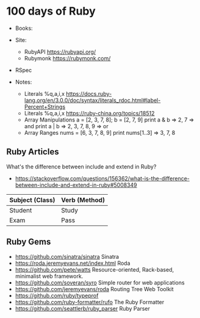# 100 days of Ruby
- Books:
- Site:
    - RubyAPI https://rubyapi.org/
    - Rubymonk https://rubymonk.com/
- RSpec

- Notes:
    - Literals %q,a,i,x https://docs.ruby-lang.org/en/3.0.0/doc/syntax/literals_rdoc.html#label-Percent+Strings
    - Literals %q,a,i,x https://ruby-china.org/topics/18512
    - Array Manipulations
        a = [2, 3, 7, 8]; b = [2, 7, 9]
        print a & b => 2, 7 => and
        print a | b => 2, 3, 7, 8, 9 => or
    - Array Ranges
        nums = [6, 3, 7, 8, 9]
        print nums[1..3] => 3, 7, 8


## Ruby Articles

What's the difference between include and extend in Ruby?
  - https://stackoverflow.com/questions/156362/what-is-the-difference-between-include-and-extend-in-ruby#5008349


| Subject (Class) | Verb (Method) |
|-----------------|---------------|
| Student         | Study         |
| Exam            | Pass          |


## Ruby Gems

- https://github.com/sinatra/sinatra Sinatra
- https://roda.jeremyevans.net/index.html Roda
- https://github.com/pete/watts Resource-oriented, Rack-based, minimalist web framework.
- https://github.com/soveran/syro Simple router for web applications
- https://github.com/jeremyevans/roda Routing Tree Web Toolkit 
- https://github.com/ruby/typeprof
- https://github.com/ruby-formatter/rufo The Ruby Formatter
- https://github.com/seattlerb/ruby_parser Ruby Parser

